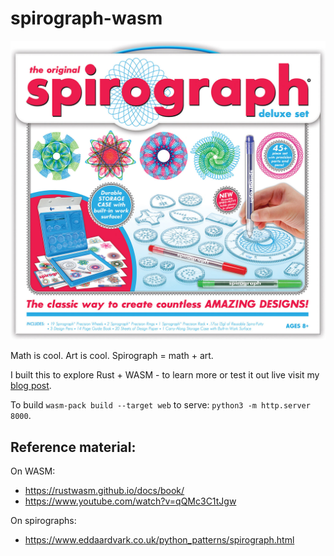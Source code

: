 # spirograph-wasm

![Spirograph](spirograph.jpg)

Math is cool. Art is cool. Spirograph = math + art.

I built this to explore Rust + WASM - to learn more or test it out live visit my [blog post](https://hanakslr.com/posts/rust-wasm).

To build `wasm-pack build --target web` to serve: `python3 -m http.server 8000`.

## Reference material:

On WASM:

- https://rustwasm.github.io/docs/book/
- https://www.youtube.com/watch?v=qQMc3C1tJgw

On spirographs:

- https://www.eddaardvark.co.uk/python_patterns/spirograph.html
